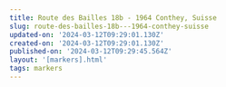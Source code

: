 ```yaml
---
title: Route des Bailles 18b - 1964 Conthey, Suisse
slug: route-des-bailles-18b---1964-conthey-suisse
updated-on: '2024-03-12T09:29:01.130Z'
created-on: '2024-03-12T09:29:01.130Z'
published-on: '2024-03-12T09:29:45.564Z'
layout: '[markers].html'
tags: markers
---
```



